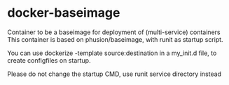 # docker-baseimage

Container to be a baseimage for deployment of (multi-service) containers
This container is based on phusion/baseimage, with runit as startup script.

You can use dockerize -template source:destination in a my_init.d file, to create configfiles on startup.

Please do not change the startup CMD, use runit service directory instead
